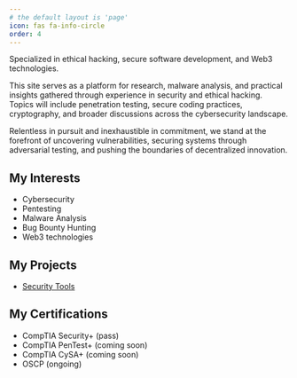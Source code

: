 ```yaml
---
# the default layout is 'page'
icon: fas fa-info-circle
order: 4
---
```


Specialized in ethical hacking, secure software development, and Web3 technologies.

This site serves as a platform for research, malware analysis, and practical insights gathered through experience in security and ethical hacking. Topics will include penetration testing, secure coding practices, cryptography, and broader discussions across the cybersecurity landscape.

Relentless in pursuit and inexhaustible in commitment, we stand at the forefront of uncovering vulnerabilities, securing systems through adversarial testing, and pushing the boundaries of decentralized innovation.

## My Interests

- Cybersecurity
- Pentesting
- Malware Analysis
- Bug Bounty Hunting
- Web3 technologies

## My Projects

- [Security Tools](https://github.com/lukript/security-tools)

## My Certifications

- CompTIA Security+ (pass)
- CompTIA PenTest+ (coming soon)
- CompTIA CySA+ (coming soon)
- OSCP (ongoing)
